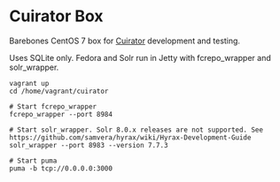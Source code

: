 # Cuirator Box

Barebones CentOS 7 box for [Cuirator](https://github.com/cu-library/cuirator) development and testing.

Uses SQLite only. Fedora and Solr run in Jetty with fcrepo_wrapper and solr_wrapper.

```
vagrant up
cd /home/vagrant/cuirator

# Start fcrepo_wrapper
fcrepo_wrapper --port 8984

# Start solr_wrapper. Solr 8.0.x releases are not supported. See https://github.com/samvera/hyrax/wiki/Hyrax-Development-Guide
solr_wrapper --port 8983 --version 7.7.3

# Start puma
puma -b tcp://0.0.0.0:3000
```
